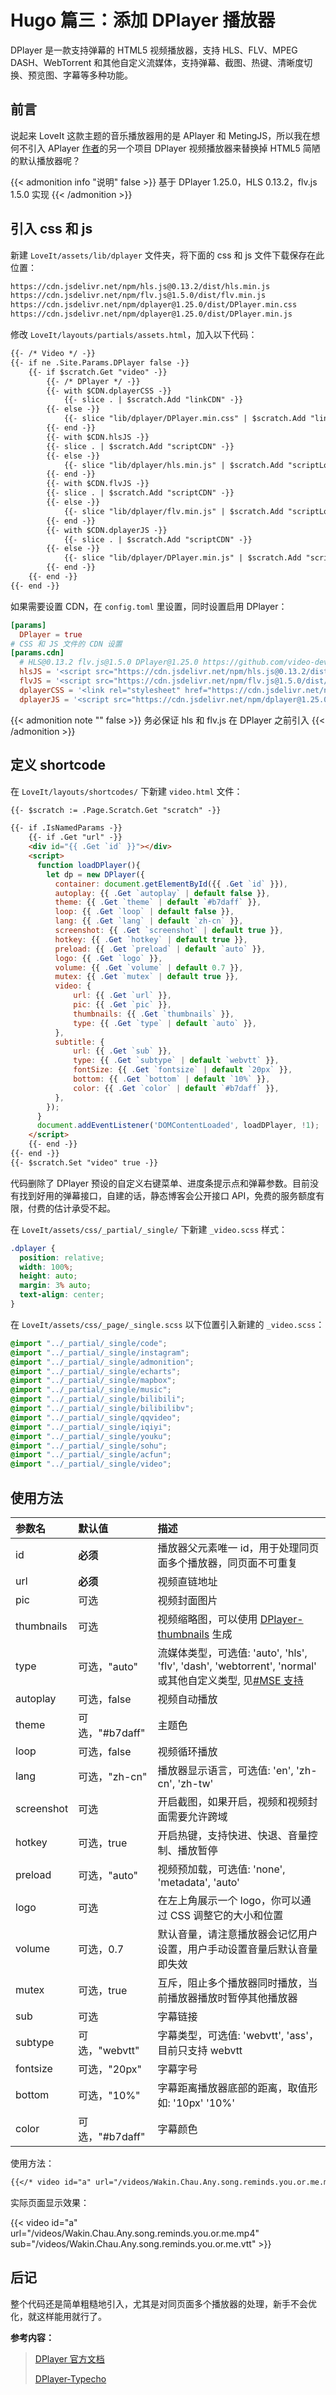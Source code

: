 # Hugo 篇三：添加 DPlayer 播放器


DPlayer 是一款支持弹幕的 HTML5 视频播放器，支持 HLS、FLV、MPEG DASH、WebTorrent 和其他自定义流媒体，支持弹幕、截图、热键、清晰度切换、预览图、字幕等多种功能。

<!--more-->

## 前言

说起来 LoveIt 这款主题的音乐播放器用的是 APlayer 和 MetingJS，所以我在想何不引入 APlayer [作者](https://github.com/DIYgod)的另一个项目 DPlayer 视频播放器来替换掉 HTML5 简陋的默认播放器呢？

{{< admonition info "说明" false >}}
基于 DPlayer 1.25.0，HLS 0.13.2，flv.js 1.5.0 实现
{{< /admonition >}}

## 引入 css 和 js

新建 `LoveIt/assets/lib/dplayer` 文件夹，将下面的 css 和 js 文件下载保存在此位置：

```markdown
https://cdn.jsdelivr.net/npm/hls.js@0.13.2/dist/hls.min.js
https://cdn.jsdelivr.net/npm/flv.js@1.5.0/dist/flv.min.js
https://cdn.jsdelivr.net/npm/dplayer@1.25.0/dist/DPlayer.min.css
https://cdn.jsdelivr.net/npm/dplayer@1.25.0/dist/DPlayer.min.js
```

修改 `LoveIt/layouts/partials/assets.html`，加入以下代码：

```html
{{- /* Video */ -}}
{{- if ne .Site.Params.DPlayer false -}}
    {{- if $scratch.Get "video" -}}
        {{- /* DPlayer */ -}}
        {{- with $CDN.dplayerCSS -}}
            {{- slice . | $scratch.Add "linkCDN" -}}
        {{- else -}}
            {{- slice "lib/dplayer/DPlayer.min.css" | $scratch.Add "linkLocal" -}}
        {{- end -}}
        {{- with $CDN.hlsJS -}}
        {{- slice . | $scratch.Add "scriptCDN" -}}
        {{- else -}}
            {{- slice "lib/dplayer/hls.min.js" | $scratch.Add "scriptLocal" -}}
        {{- end -}}
        {{- with $CDN.flvJS -}}
        {{- slice . | $scratch.Add "scriptCDN" -}}
        {{- else -}}
            {{- slice "lib/dplayer/flv.min.js" | $scratch.Add "scriptLocal" -}}
        {{- end -}}
        {{- with $CDN.dplayerJS -}}
            {{- slice . | $scratch.Add "scriptCDN" -}}
        {{- else -}}
            {{- slice "lib/dplayer/DPlayer.min.js" | $scratch.Add "scriptLocal" -}}
        {{- end -}}
    {{- end -}}
{{- end -}}
```

如果需要设置 CDN，在 `config.toml` 里设置，同时设置启用 DPlayer：

```toml
[params]
  DPlayer = true
# CSS 和 JS 文件的 CDN 设置
[params.cdn]
  # HLS@0.13.2 flv.js@1.5.0 DPlayer@1.25.0 https://github.com/video-dev/hls.js https://github.com/bilibili/flv.js https://github.com/MoePlayer/DPlayer
  hlsJS = '<script src="https://cdn.jsdelivr.net/npm/hls.js@0.13.2/dist/hls.min.js"></script>'
  flvJS = '<script src="https://cdn.jsdelivr.net/npm/flv.js@1.5.0/dist/flv.min.js"></script>'
  dplayerCSS = '<link rel="stylesheet" href="https://cdn.jsdelivr.net/npm/dplayer@1.25.0/dist/DPlayer.min.css">'
  dplayerJS = '<script src="https://cdn.jsdelivr.net/npm/dplayer@1.25.0/dist/DPlayer.min.js"></script>'
```

{{< admonition note "" false >}}
务必保证 hls 和 flv.js 在 DPlayer 之前引入
{{< /admonition >}}

## 定义 shortcode

在 `LoveIt/layouts/shortcodes/` 下新建 `video.html` 文件：

```html
{{- $scratch := .Page.Scratch.Get "scratch" -}}

{{- if .IsNamedParams -}}
    {{- if .Get "url" -}}
    <div id="{{ .Get `id` }}"></div>
    <script>
      function loadDPlayer(){
        let dp = new DPlayer({
          container: document.getElementById({{ .Get `id` }}),
          autoplay: {{ .Get `autoplay` | default false }},
          theme: {{ .Get `theme` | default `#b7daff` }},
          loop: {{ .Get `loop` | default false }},
          lang: {{ .Get `lang` | default `zh-cn` }},
          screenshot: {{ .Get `screenshot` | default true }},
          hotkey: {{ .Get `hotkey` | default true }},
          preload: {{ .Get `preload` | default `auto` }},
          logo: {{ .Get `logo` }},
          volume: {{ .Get `volume` | default 0.7 }},
          mutex: {{ .Get `mutex` | default true }},
          video: {
              url: {{ .Get `url` }},
              pic: {{ .Get `pic` }},
              thumbnails: {{ .Get `thumbnails` }},
              type: {{ .Get `type` | default `auto` }},
          },
          subtitle: {
              url: {{ .Get `sub` }},
              type: {{ .Get `subtype` | default `webvtt` }},
              fontSize: {{ .Get `fontsize` | default `20px` }},
              bottom: {{ .Get `bottom` | default `10%` }},
              color: {{ .Get `color` | default `#b7daff` }},
          },
        });
      }
      document.addEventListener('DOMContentLoaded', loadDPlayer, !1);
    </script>
    {{- end -}}
{{- end -}}
{{- $scratch.Set "video" true -}}
```

代码删除了 DPlayer 预设的自定义右键菜单、进度条提示点和弹幕参数。目前没有找到好用的弹幕接口，自建的话，静态博客会公开接口 API，免费的服务额度有限，付费的估计承受不起。

在 `LoveIt/assets/css/_partial/_single/` 下新建 `_video.scss` 样式：

```scss
.dplayer {
  position: relative;
  width: 100%;
  height: auto;
  margin: 3% auto;
  text-align: center;
}
```

在 `LoveIt/assets/css/_page/_single.scss` 以下位置引入新建的 `_video.scss`：

```scss
@import "../_partial/_single/code";
@import "../_partial/_single/instagram";
@import "../_partial/_single/admonition";
@import "../_partial/_single/echarts";
@import "../_partial/_single/mapbox";
@import "../_partial/_single/music";
@import "../_partial/_single/bilibili";
@import "../_partial/_single/bilibilibv";
@import "../_partial/_single/qqvideo";
@import "../_partial/_single/iqiyi";
@import "../_partial/_single/youku";
@import "../_partial/_single/sohu";
@import "../_partial/_single/acfun";
@import "../_partial/_single/video";
```

## 使用方法

参数名|默认值|描述
:-|:-|:-
id|**必须**|播放器父元素唯一 id，用于处理同页面多个播放器，同页面不可重复
url|**必须**|视频直链地址
pic|可选|视频封面图片
thumbnails|可选|视频缩略图，可以使用 [DPlayer-thumbnails](https://github.com/MoePlayer/DPlayer-thumbnails) 生成
type|可选，"auto"|流媒体类型，可选值: 'auto', 'hls', 'flv', 'dash', 'webtorrent', 'normal' 或其他自定义类型, 见[#MSE 支持](http://dplayer.js.org/zh/guide.html#%E9%85%8D%E5%90%88%E5%85%B6%E4%BB%96-mse-%E5%BA%93%E4%BD%BF%E7%94%A8)
autoplay|可选，false|视频自动播放
theme|可选，"#b7daff"|主题色
loop|可选，false|视频循环播放
lang|可选，"zh-cn"|播放器显示语言，可选值: 'en', 'zh-cn', 'zh-tw'
screenshot|可选|开启截图，如果开启，视频和视频封面需要允许跨域
hotkey|可选，true|开启热键，支持快进、快退、音量控制、播放暂停
preload|可选，"auto"|视频预加载，可选值: 'none', 'metadata', 'auto'
logo|可选|在左上角展示一个 logo，你可以通过 CSS 调整它的大小和位置
volume|可选，0.7|默认音量，请注意播放器会记忆用户设置，用户手动设置音量后默认音量即失效
mutex|可选，true|互斥，阻止多个播放器同时播放，当前播放器播放时暂停其他播放器
sub|可选|字幕链接
subtype|可选，"webvtt"|字幕类型，可选值: 'webvtt', 'ass'，目前只支持 webvtt
fontsize|可选，"20px"|字幕字号
bottom|可选，"10%"|字幕距离播放器底部的距离，取值形如: '10px' '10%'
color|可选，"#b7daff"|字幕颜色

使用方法：

```markdown
{{</* video id="a" url="/videos/Wakin.Chau.Any.song.reminds.you.or.me.mp4" sub="/videos/Wakin.Chau.Any.song.reminds.you.or.me.vtt" */>}}
```

实际页面显示效果：

{{< video id="a" url="/videos/Wakin.Chau.Any.song.reminds.you.or.me.mp4" sub="/videos/Wakin.Chau.Any.song.reminds.you.or.me.vtt" >}}

## 后记

整个代码还是简单粗糙地引入，尤其是对同页面多个播放器的处理，新手不会优化，就这样能用就行了。

**参考内容：**
> [DPlayer 官方文档](http://dplayer.js.org/zh/guide.html)
>
> [DPlayer-Typecho](https://github.com/MoePlayer/DPlayer-Typecho)

